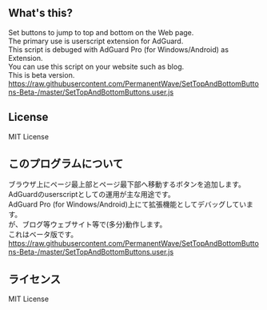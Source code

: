 ## What's this?
Set buttons to jump to top and bottom on the Web page.  
The primary use is userscript extension for AdGuard.  
This script is debuged with AdGuard Pro (for Windows/Android) as Extension.  
You can use this script on your website such as blog.  
This is beta version.  
https://raw.githubusercontent.com/PermanentWave/SetTopAndBottomButtons-Beta-/master/SetTopAndBottomButtons.user.js

## License
MIT License  

## このプログラムについて
ブラウザ上にページ最上部とページ最下部へ移動するボタンを追加します。  
AdGuardのuserscriptとしての運用が主な用途です。  
AdGuard Pro (for Windows/Android)上にて拡張機能としてデバッグしています。  
が、ブログ等ウェブサイト等で(多分)動作します。  
これはベータ版です。  
https://raw.githubusercontent.com/PermanentWave/SetTopAndBottomButtons-Beta-/master/SetTopAndBottomButtons.user.js

## ライセンス
MIT License  
